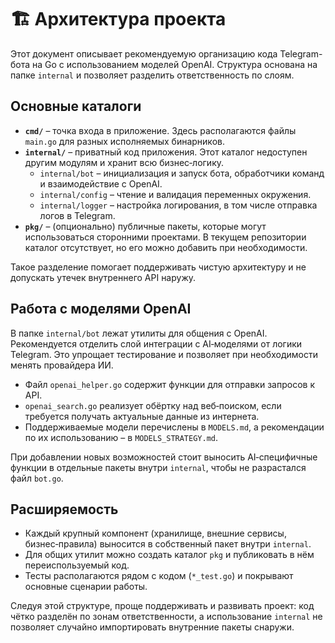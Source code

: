 # 🏗️ Архитектура проекта

Этот документ описывает рекомендуемую организацию кода Telegram-бота на Go с использованием моделей OpenAI. Структура основана на папке `internal` и позволяет разделить ответственность по слоям.

## Основные каталоги

- **`cmd/`** – точка входа в приложение. Здесь располагаются файлы `main.go` для разных исполняемых бинарников.
- **`internal/`** – приватный код приложения. Этот каталог недоступен другим модулям и хранит всю бизнес‑логику.
  - `internal/bot` – инициализация и запуск бота, обработчики команд и взаимодействие с OpenAI.
  - `internal/config` – чтение и валидация переменных окружения.
  - `internal/logger` – настройка логирования, в том числе отправка логов в Telegram.
- **`pkg/`** – (опционально) публичные пакеты, которые могут использоваться сторонними проектами. В текущем репозитории каталог отсутствует, но его можно добавить при необходимости.

Такое разделение помогает поддерживать чистую архитектуру и не допускать утечек внутреннего API наружу.

## Работа с моделями OpenAI

В папке `internal/bot` лежат утилиты для общения с OpenAI. Рекомендуется отделить слой интеграции с AI‑моделями от логики Telegram. Это упрощает тестирование и позволяет при необходимости менять провайдера ИИ.

- Файл `openai_helper.go` содержит функции для отправки запросов к API.
- `openai_search.go` реализует обёртку над веб‑поиском, если требуется получать актуальные данные из интернета.
- Поддерживаемые модели перечислены в `MODELS.md`, а рекомендации по их использованию – в `MODELS_STRATEGY.md`.

При добавлении новых возможностей стоит выносить AI‑специфичные функции в отдельные пакеты внутри `internal`, чтобы не разрастался файл `bot.go`.

## Расширяемость

- Каждый крупный компонент (хранилище, внешние сервисы, бизнес‑правила) выносится в собственный пакет внутри `internal`.
- Для общих утилит можно создать каталог `pkg` и публиковать в нём переиспользуемый код.
- Тесты располагаются рядом с кодом (`*_test.go`) и покрывают основные сценарии работы.

Следуя этой структуре, проще поддерживать и развивать проект: код чётко разделён по зонам ответственности, а использование `internal` не позволяет случайно импортировать внутренние пакеты снаружи.
